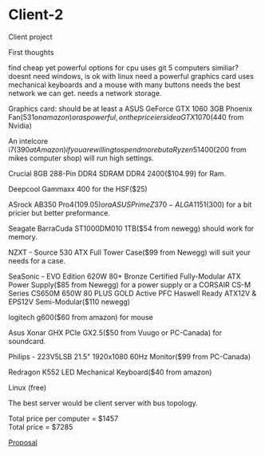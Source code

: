 # Client-2
Client project


First thoughts


find cheap yet powerful options for cpu
uses git
5 computers similiar?
doesnt need windows, is ok with linux
need a powerful graphics card
uses mechanical keyboards and a mouse with many buttons
needs the best network we can get.
needs a network storage.


Graphics card: should be at least a ASUS GeForce GTX 1060 3GB Phoenix Fan($531 on amazon) or as powerful,
on the priceier side a GTX 1070($440 from Nvidia)

An intelcore i7($390 at Amazon) if you are willing to spend more
but a Ryzen 5 1400($200 from mikes computer shop) will run high settings.

Crucial 8GB 288-Pin DDR4 SDRAM DDR4 2400($104.99) for Ram.

Deepcool Gammaxx 400 for the HSF($25)

ASrock AB350 Pro4($109.05) or a ASUS Prime Z370-A LGA 1151($300)
for a bit pricier but better preformance.

Seagate BarraCuda ST1000DM010 1TB($54 from newegg)  should work for memory.

NZXT - Source 530 ATX Full Tower Case($99 from Newegg) will suit your needs for a case.

SeaSonic - EVO Edition 620W 80+ Bronze Certified Fully-Modular ATX Power Supply($85 from Newegg) for a power supply 
or a CORSAIR CS-M Series CS650M 650W 80 PLUS GOLD Active PFC Haswell Ready ATX12V & EPS12V Semi-Modular($110 newegg) 
 
 logitech g600($60 from amazon) for mouse
 
 Asus Xonar GHX PCIe GX2.5($50 from Vuugo or PC-Canada) for soundcard.
 
 Philips - 223V5LSB 21.5" 1920x1080 60Hz Monitor($99 from PC-Canada)
 
 Redragon K552 LED Mechanical Keyboard($40 from amazon)
 
 Linux (free)
 
 The best server would be client server with bus topology.
 
Total price per computer = $1457<br>
Total price = $7285

<p><a href="https://falkonnignis.github.io/Client-2/Client%202%20proposal.html">Proposal</a></p>
